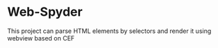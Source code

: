 # Web-Spyder
This project can parse HTML elements by selectors and render it using webview based on CEF
